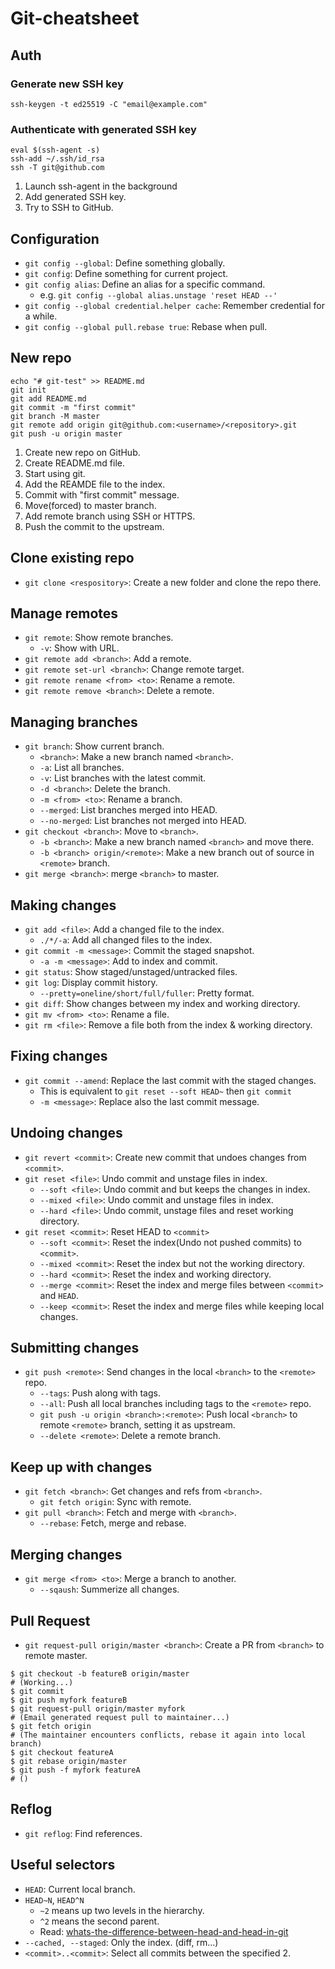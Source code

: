 # Git-cheatsheet

## Auth

### Generate new SSH key

```
ssh-keygen -t ed25519 -C "email@example.com"
```

### Authenticate with generated SSH key

```
eval $(ssh-agent -s)
ssh-add ~/.ssh/id_rsa
ssh -T git@github.com
```

1. Launch ssh-agent in the background
1. Add generated SSH key.
1. Try to SSH to GitHub.

## Configuration

- `git config --global`: Define something globally.
- `git config`: Define something for current project.
- `git config alias`: Define an alias for a specific command.
  - e.g. `git config --global alias.unstage 'reset HEAD --'`
- `git config --global credential.helper cache`: Remember credential for a while.
- `git config --global pull.rebase true`: Rebase when pull.

## New repo

```
echo "# git-test" >> README.md
git init
git add README.md
git commit -m "first commit"
git branch -M master
git remote add origin git@github.com:<username>/<repository>.git
git push -u origin master
```

1. Create new repo on GitHub.
1. Create README.md file.
1. Start using git.
1. Add the REAMDE file to the index.
1. Commit with "first commit" message.
1. Move(forced) to master branch.
1. Add remote branch using SSH or HTTPS.
1. Push the commit to the upstream.

## Clone existing repo

- `git clone <respository>`: Create a new folder and clone the repo there.

## Manage remotes

- `git remote`: Show remote branches.
  - `-v`: Show with URL.
- `git remote add <branch>`: Add a remote.
- `git remote set-url <branch>`: Change remote target.
- `git remote rename <from> <to>`: Rename a remote.
- `git remote remove <branch>`: Delete a remote.

## Managing branches

- `git branch`: Show current branch.
  - `<branch>`: Make a new branch named `<branch>`.
  - `-a`: List all branches.
  - `-v`: List branches with the latest commit.
  - `-d <branch>`: Delete the branch.
  - `-m <from> <to>`: Rename a branch.
  - `--merged`: List branches merged into HEAD.
  - `--no-merged`: List branches not merged into HEAD.
- `git checkout <branch>`: Move to `<branch>`.
  - `-b <branch>`: Make a new branch named `<branch>` and move there.
  - `-b <branch> origin/<remote>`: Make a new branch out of source in `<remote>` branch.
- `git merge <branch>`: merge `<branch>` to master.

## Making changes

- `git add <file>`: Add a changed file to the index.
  - `./*/-a`: Add all changed files to the index.
- `git commit -m <message>`: Commit the staged snapshot.
  - `-a -m <message>`: Add to index and commit.
- `git status`: Show staged/unstaged/untracked files.
- `git log`: Display commit history.
  - `--pretty=oneline/short/full/fuller`: Pretty format.
- `git diff`: Show changes between my index and working directory.
- `git mv <from> <to>`: Rename a file.
- `git rm <file>`: Remove a file both from the index & working directory.

## Fixing changes

- `git commit --amend`: Replace the last commit with the staged changes.
  - This is equivalent to `git reset --soft HEAD~` then `git commit`
  - `-m <message>`: Replace also the last commit message.

## Undoing changes

- `git revert <commit>`: Create new commit that undoes changes from `<commit>`.
- `git reset <file>`: Undo commit and unstage files in index.
  - `--soft <file>`: Undo commit and but keeps the changes in index.
  - `--mixed <file>`: Undo commit and unstage files in index.
  - `--hard <file>`: Undo commit, unstage files and reset working directory.
- `git reset <commit>`: Reset HEAD to `<commit>`
  - `--soft <commit>`: Reset the index(Undo not pushed commits) to `<commit>`.
  - `--mixed <commit>`: Reset the index but not the working directory.
  - `--hard <commit>`: Reset the index and working directory.
  - `--merge <commit>`: Reset the index and merge files between `<commit>` and `HEAD`.
  - `--keep <commit>`: Reset the index and merge files while keeping local changes.

## Submitting changes

- `git push <remote>`: Send changes in the local `<branch>` to the `<remote>` repo.
  - `--tags`: Push along with tags.
  - `--all`: Push all local branches including tags to the `<remote>` repo.
  - `git push -u origin <branch>:<remote>`: Push local `<branch>` to remote `<remote>` branch, setting it as upstream.
  - `--delete <remote>`: Delete a remote branch.

## Keep up with changes

- `git fetch <branch>`: Get changes and refs from `<branch>`.
  - `git fetch origin`: Sync with remote.
- `git pull <branch>`: Fetch and merge with `<branch>`.
  - `--rebase`: Fetch, merge and rebase.

## Merging changes

- `git merge <from> <to>`: Merge a branch to another.
  - `--sqaush`: Summerize all changes.

## Pull Request

- `git request-pull origin/master <branch>`: Create a PR from `<branch>` to remote master.

```
$ git checkout -b featureB origin/master
# (Working...)
$ git commit
$ git push myfork featureB
$ git request-pull origin/master myfork
# (Email generated request pull to maintainer...)
$ git fetch origin
# (The maintainer encounters conflicts, rebase it again into local branch)
$ git checkout featureA
$ git rebase origin/master
$ git push -f myfork featureA
# ()
```

## Reflog

- `git reflog`: Find references.

## Useful selectors

- `HEAD`: Current local branch.
- `HEAD~N`, `HEAD^N`
  - `~2` means up two levels in the hierarchy.
  - `^2` means the second parent.
  - Read: [whats-the-difference-between-head-and-head-in-git](https://stackoverflow.com/questions/2221658/whats-the-difference-between-head-and-head-in-git)
- `--cached, --staged`: Only the index. (diff, rm...)
- `<commit>..<commit>`: Select all commits between the specified 2.
